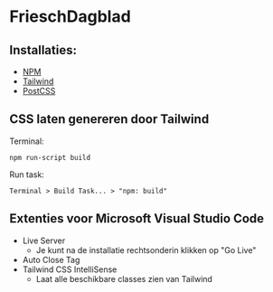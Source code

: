 # FrieschDagblad

## Installaties:
* [NPM](https://www.npmjs.com/)
* [Tailwind](https://tailwindcss.com/)
* [PostCSS](https://postcss.org/)

## CSS laten genereren door Tailwind
Terminal:
```
npm run-script build
```

Run task:

`Terminal > Build Task... > "npm: build"`

## Extenties voor Microsoft Visual Studio Code
* Live Server
  * Je kunt na de installatie rechtsonderin klikken op "Go Live"
* Auto Close Tag
* Tailwind CSS IntelliSense
  * Laat alle beschikbare classes zien van Tailwind
